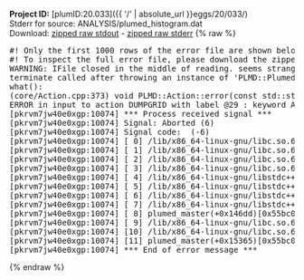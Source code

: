 **Project ID:** [plumID:20.033]({{ '/' | absolute_url }}eggs/20/033/)  
Stderr for source:  ANALYSIS/plumed_histogram.dat   
Download: [zipped raw stdout](plumed_histogram.dat.plumed_master.stdout.txt.zip) - [zipped raw stderr](plumed_histogram.dat.plumed_master.stderr.txt.zip) 
{% raw %}
<pre>
#! Only the first 1000 rows of the error file are shown below
#! To inspect the full error file, please download the zipped raw stderr file above
WARNING: IFile closed in the middle of reading. seems strange!
terminate called after throwing an instance of 'PLMD::Plumed::ExceptionError'
what():
(core/Action.cpp:373) void PLMD::Action::error(const std::string&) const
ERROR in input to action DUMPGRID with label @29 : keyword ARG is compulsory for this action
[pkrvm7jw40e0xgp:10074] *** Process received signal ***
[pkrvm7jw40e0xgp:10074] Signal: Aborted (6)
[pkrvm7jw40e0xgp:10074] Signal code:  (-6)
[pkrvm7jw40e0xgp:10074] [ 0] /lib/x86_64-linux-gnu/libc.so.6(+0x45330)[0x7f608f445330]
[pkrvm7jw40e0xgp:10074] [ 1] /lib/x86_64-linux-gnu/libc.so.6(pthread_kill+0x11c)[0x7f608f49eb2c]
[pkrvm7jw40e0xgp:10074] [ 2] /lib/x86_64-linux-gnu/libc.so.6(gsignal+0x1e)[0x7f608f44527e]
[pkrvm7jw40e0xgp:10074] [ 3] /lib/x86_64-linux-gnu/libc.so.6(abort+0xdf)[0x7f608f4288ff]
[pkrvm7jw40e0xgp:10074] [ 4] /lib/x86_64-linux-gnu/libstdc++.so.6(+0xa5ff5)[0x7f608f8a5ff5]
[pkrvm7jw40e0xgp:10074] [ 5] /lib/x86_64-linux-gnu/libstdc++.so.6(+0xbb0da)[0x7f608f8bb0da]
[pkrvm7jw40e0xgp:10074] [ 6] /lib/x86_64-linux-gnu/libstdc++.so.6(_ZSt10unexpectedv+0x0)[0x7f608f8a5a55]
[pkrvm7jw40e0xgp:10074] [ 7] /lib/x86_64-linux-gnu/libstdc++.so.6(+0xa5a6f)[0x7f608f8a5a6f]
[pkrvm7jw40e0xgp:10074] [ 8] plumed_master(+0x146dd)[0x55bc027346dd]
[pkrvm7jw40e0xgp:10074] [ 9] /lib/x86_64-linux-gnu/libc.so.6(+0x2a1ca)[0x7f608f42a1ca]
[pkrvm7jw40e0xgp:10074] [10] /lib/x86_64-linux-gnu/libc.so.6(__libc_start_main+0x8b)[0x7f608f42a28b]
[pkrvm7jw40e0xgp:10074] [11] plumed_master(+0x15365)[0x55bc02735365]
[pkrvm7jw40e0xgp:10074] *** End of error message ***
</pre>
{% endraw %}
